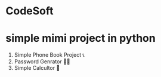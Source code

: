 # CodeSoft
# simple mimi project in python 

1) Simple Phone Book Project 📞
2) Password Genrator 🕵️‍♂️
3) Simple Calcultor 📱
